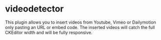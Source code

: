 # videodetector
This plugin allows you to insert videos from Youtube, Vimeo or Dailymotion only pasting an URL or embed code. The inserted videos will catch the full CKEditor width and will be fully responsive.
